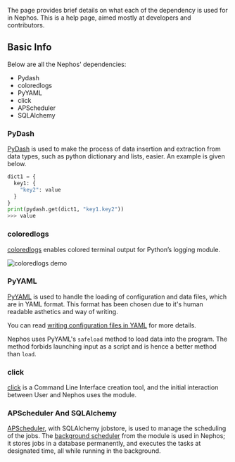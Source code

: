 The page provides brief details on what each of the dependency is used for in Nephos. This is a help page, aimed mostly at developers and contributors.

## Basic Info
Below are all the Nephos' dependencies:
- Pydash
- coloredlogs
- PyYAML
- click
- APScheduler
- SQLAlchemy

### PyDash
[PyDash](https://pydash.readthedocs.io/en/latest/) is used to make the process of data insertion and extraction from data types, such as python dictionary and lists, easier. An example is given below.
```python
dict1 = {
  key1: {
    "key2": value  
  }
}
print(pydash.get(dict1, "key1.key2"))
>>> value
```

### coloredlogs
[coloredlogs](https://pypi.org/project/coloredlogs/) enables colored terminal output for Python’s logging module.

![coloredlogs demo](https://warehouse-camo.cmh1.psfhosted.org/96f712ed0a5a3f3e5c6abf5791d94be99f0c4148/68747470733a2f2f636f6c6f7265646c6f67732e72656164746865646f63732e696f2f656e2f6c61746573742f5f696d616765732f64656661756c74732e706e67)

### PyYAML
[PyYAML](https://pyyaml.org/) is used to handle the loading of configuration and data files, which are in YAML format. This format has been chosen due to it's human readable asthetics and way of writing.

You can read [writing configuration files in YAML](https://martin-thoma.com/configuration-files-in-python/#yaml) for more details.

Nephos uses PyYAML's `safeload` method to load data into the program. The method forbids launching input as a script and is hence a better method than `load`.

### click
[click](http://click.pocoo.org/5/) is a Command Line Interface creation tool, and the initial interaction between User and Nephos uses the module.

### APScheduler And SQLAlchemy
[APScheduler](https://apscheduler.readthedocs.io/en/latest/), with SQLAlchemy jobstore, is used to manage the scheduling of the jobs. The [background scheduler](http://apscheduler.readthedocs.io/en/latest/modules/schedulers/background.html) from the module is used in Nephos; it stores jobs in a database permanently, and executes the tasks at designated time, all while running in the background.


